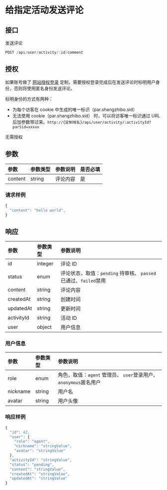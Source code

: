 # 给指定活动发送评论

## 接口

发送评论

```javascript
POST /api/user/activity/:id/comment
```

## 授权

如果账号做了 [网站授权登录](https://app.gitbook.com/@shangzhibo/s/api/~/edit/drafts/-LhDpo84CH5FFsDi5T1z/ke-hu-wang-zhan-shou-quan-deng-lu/ke-hu-wang-zhan-shou-quan-deng-lu) 定制，需要授权登录完成后在发送评论时标明用户身份，否则将使用匿名身份发送评论。

标明身份的方式有两种：

* 为每个访客在 cookie 中生成的唯一标识（par.shangzhibo.sid）
* 无法使用 cookie（par.shangzhibo.sid） 时，可以将访客唯一标识通过 URL 后加参数带过来。`http://{定制域名}/api/user/activity/:activityId?parSid=xxxxx`

无需授权

## 参数

| 参数 | 参数类型 | 参数说明 | 是否必填 |
| :--- | :--- | :--- | :--- |
| content | string | 评论内容 | 是 |

### 请求样例

```javascript
{
  "content": "hello world",
}
```

## 响应

| 参数 | 参数类型 | 参数说明 |
| :--- | :--- | :--- |
| id | integer | 评论 ID |
| status | enum | 评论状态，取值：`pending` 待审核、 `passed`已通过、`failed`禁用 |
| content | string | 评论内容 |
| createdAt | string | 创建时间 |
| updatedAt | string | 更新时间 |
| activityId | string | 活动 ID |
| user | object | 用户信息 |

### 用户信息

| 参数 | 参数类型 | 参数说明 |
| :--- | :--- | :--- |
| role | enum | 角色，取值：`agent` 管理员、 `user`登录用户、`anonymous`匿名用户 |
| nickname | string | 用户名 |
| avatar | string | 用户头像 |

### 响应样例

```javascript
{
  "id": 42,
  "user": {
    "role": "agent",
    "nickname": "stringValue",
    "avatar": "stringValue"
  },
  "activityId": "stringValue",
  "status": "pending",
  "content": "stringValue",
  "createdAt": "stringValue",
  "updatedAt": "stringValue"
}
```

